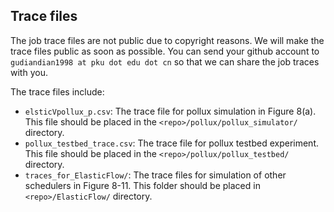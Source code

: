 ## Trace files
The job trace files are not public due to copyright reasons. We will make the trace files public as soon as possible. You can send your github account to `gudiandian1998 at pku dot edu dot cn` so that we can share the job traces with you.

The trace files include:
- `elsticVpollux_p.csv`: The trace file for pollux simulation in Figure 8(a). This file should be placed in the `<repo>/pollux/pollux_simulator/` directory.
- `pollux_testbed_trace.csv`: The trace file for pollux testbed experiment. This file should be placed in the `<repo>/pollux/pollux_testbed/` directory.
- `traces_for_ElasticFlow/`: The trace files for simulation of other schedulers in Figure 8-11. This folder should be placed in `<repo>/ElasticFlow/` directory.